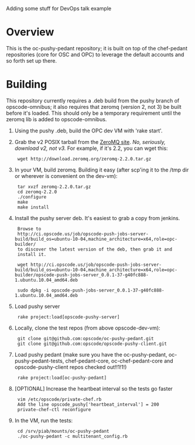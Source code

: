 Adding some stuff for DevOps talk example

Overview
========

This is the oc-pushy-pedant repository; it is built on top of the chef-pedant repositories (core for OSC and OPC) to leverage the default accounts and so forth set up there.

Building
========

This repository currently requires a .deb build from the pushy branch of opscode-omnibus; it also requires that zeromq (version 2, not 3) be built before it's loaded.  This should only be a temporary requirement until the zeromq lib is added to opscode-omnibus.

1. Using the pushy .deb, build the OPC dev VM with 'rake start'.

2. Grab the v2 POSIX tarball from the [ZeroMQ site](http://www.zeromq.org/intro:get-the-software).  *No, seriously, download v2, not v3.*  For example, if it's 2.2, you can wget this:

        wget http://download.zeromq.org/zeromq-2.2.0.tar.gz

3. In your VM, build zeromq.  Building it easy (after scp'ing it to the /tmp dir or wherever is convenient on the dev-vm):

        tar xvzf zeromq-2.2.0.tar.gz
        cd zeromq-2.2.0
        ./configure
        make
        make install

4. Install the pushy server deb. It's easiest to grab a copy from jenkins.

        Browse to
        http://ci.opscode.us/job/opscode-push-jobs-server-build/build_os=ubuntu-10-04,machine_architecture=x64,role=opc-builder/
        to discover the latest version of the deb, then grab it and
        install it.

        wget http://ci.opscode.us/job/opscode-push-jobs-server-build/build_os=ubuntu-10-04,machine_architecture=x64,role=opc-builder/opscode-push-jobs-server_0.0.1-37-g40fc888-1.ubuntu.10.04_amd64.deb

        sudo dpkg -i opscode-push-jobs-server_0.0.1-37-g40fc888-1.ubuntu.10.04_amd64.deb

5. Load pushy server

        rake project:load[opscode-pushy-server]

6. Locally, clone the test repos (from above opscode-dev-vm):

        git clone git@github.com:opscode/oc-pushy-pedant.git
        git clone git@github.com:opscode/opscode-pushy-client.git

7. Load pushy pedant (make sure you have the oc-pushy-pedant, oc-pushy-pedant-tests, chef-pedant-core, oc-chef-pedant-core and opscode-pushy-client repos checked out!!1!1!)

        rake project:load[oc-pushy-pedant]

8. [OPTIONAL] Increase the heartbeat interval so the tests go faster

        vim /etc/opscode/private-chef.rb
        Add the line opscode_pushy['heartbeat_interval'] = 200
        private-chef-ctl reconfigure

9. In the VM, run the tests:

        cd /srv/piab/mounts/oc-pushy-pedant
        ./oc-pushy-pedant -c multitenant_config.rb
